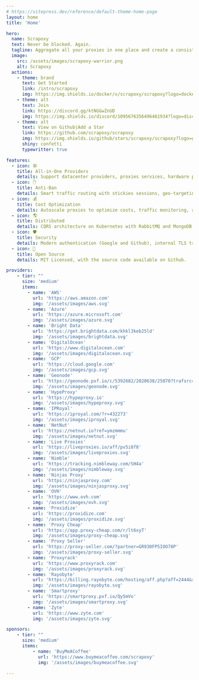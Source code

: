 ```yaml
---
# https://vitepress.dev/reference/default-theme-home-page
layout: home
title: 'Home'

hero:
  name: Scrapoxy
  text: Never be blocked. Again.
  tagline: Aggregate all your proxies in one place and create a consistent webscraping strategy.
  image:
    src: /assets/images/scrapoxy-warrior.png
    alt: Scrapoxy
  actions:
    - theme: brand
      text: Get Started
      link: /intro/scrapoxy
      img: https://img.shields.io/docker/v/scrapoxy/scrapoxy?logo=docker&logoColor=000000&label=docker&color=fafafa&style=social
    - theme: alt
      text: Join
      link: https://discord.gg/ktNGGwZnUD
      img: https://img.shields.io/discord/1095676356496461934?logo=discord&logoColor=000000&label=Discord&style=social
    - theme: alt
      text: View on Github|Add a Star
      link: https://github.com/scrapoxy/scrapoxy
      img: https://img.shields.io/github/stars/scrapoxy/scrapoxy?logo=github&logoColor=000000&label=Star&color=fafafa&style=social
      shiny: confetti
      typewritter: true

features:
  - icon: 🕸️
    title: All-in-One Providers
    details: Support datacenter providers, proxies services, hardware providers and free proxies list.
  - icon: ✋
    title: Anti-Ban
    details: Smart traffic routing with stickies sessions, geo-targeting, and os-targeting.
  - icon: 💰
    title: Cost Optimization
    details: Autoscale proxies to optimize costs, traffic monitoring, and bandwidth limitation.
  - icon: 🌎
    title: Distributed
    details: CQRS architecture on Kubernetes with RabbitMQ and MongoDB.
  - icon: 🛡️
    title: Security
    details: Modern authentication (Google and Github), internal TLS traffic encryption.
  - icon: 🤩
    title: Open Source
    details: MIT Licensed, with the source code available on Github.

providers:
    - tier: ""
      size: 'medium'
      items:
        - name: 'AWS'
          url: 'https://aws.amazon.com'
          img: '/assets/images/aws.svg'
        - name: 'Azure'
          url: 'https://azure.microsoft.com'
          img: '/assets/images/azure.svg'
        - name: 'Bright Data'
          url: 'https://get.brightdata.com/khkl3keb25ld'
          img: '/assets/images/brightdata.svg'
        - name: 'DigitalOcean'
          url: 'https://www.digitalocean.com'
          img: '/assets/images/digitalocean.svg'
        - name: 'GCP'
          url: 'https://cloud.google.com'
          img: '/assets/images/gcp.svg'
        - name: 'Geonode'
          url: 'https://geonode.pxf.io/c/5392682/2020638/25070?trafsrc=impact'
          img: '/assets/images/geonode.svg'
        - name: 'HypeProxy'
          url: 'https://hypeproxy.io'
          img: '/assets/images/hypeproxy.svg'
        - name: 'IPRoyal'
          url: 'https://iproyal.com/?r=432273'
          img: '/assets/images/iproyal.svg'
        - name: 'NetNut'
          url: 'https://netnut.io?ref=ymzmmmu'
          img: '/assets/images/netnut.svg'
        - name: 'Live Proxies'
          url: 'https://liveproxies.io/aff/pv5i8f8'
          img: '/assets/images/liveproxies.svg'
        - name: 'Nimble'
          url: 'https://tracking.nimbleway.com/SH4a'
          img: '/assets/images/nimbleway.svg'
        - name: 'Ninjas Proxy'
          url: 'https://ninjasproxy.com'
          img: '/assets/images/ninjasproxy.svg'
        - name: 'OVH'
          url: 'https://www.ovh.com'
          img: '/assets/images/ovh.svg'
        - name: 'Proxidize'
          url: 'https://proxidize.com'
          img: '/assets/images/proxidize.svg'
        - name: 'Proxy Cheap'
          url: 'https://app.proxy-cheap.com/r/lt6xyT'
          img: '/assets/images/proxy-cheap.svg'
        - name: 'Proxy Seller'
          url: 'https://proxy-seller.com/?partner=GR930FP5IOO78P'
          img: '/assets/images/proxy-seller.svg'
        - name: 'Proxyrack'
          url: 'https://www.proxyrack.com'
          img: '/assets/images/proxyrack.svg'
        - name: 'Rayobyte'
          url: 'https://billing.rayobyte.com/hosting/aff.php?aff=2444&redirectTo=https://rayobyte.com'
          img: '/assets/images/rayobyte.svg'
        - name: 'Smartproxy'
          url: 'https://smartproxy.pxf.io/Qy5mVo'
          img: '/assets/images/smartproxy.svg'
        - name: 'Zyte'
          url: 'https://www.zyte.com'
          img: '/assets/images/zyte.svg'

sponsors:
    - tier: ""
      size: 'medium'
      items:
          - name: 'BuyMeACoffee'
            url: 'https://www.buymeacoffee.com/scrapoxy'
            img: '/assets/images/buymeacoffee.svg'

---
```

<HomeImage message="Your personal proxies manager:" icon="🎯" src="/assets/images/scrapoxy.gif" alt="Scrapoxy" max-width="850px"/>
<HomeGetStarted message="Get started in a few seconds:" icon="🚀" />
<HomeProviders message="Scrapoxy has connectors for:" icon="📎" :data="$frontmatter.providers" />
<HomeProviders message="Sponsor the Open Source project:" icon="❤️" :data="$frontmatter.sponsors" />

<script setup>
  import HomeImage from './components/HomeImage.vue';
  import HomeGetStarted from './components/HomeGetStarted.vue';
  import HomeProviders from './components/HomeProviders.vue';
</script>
